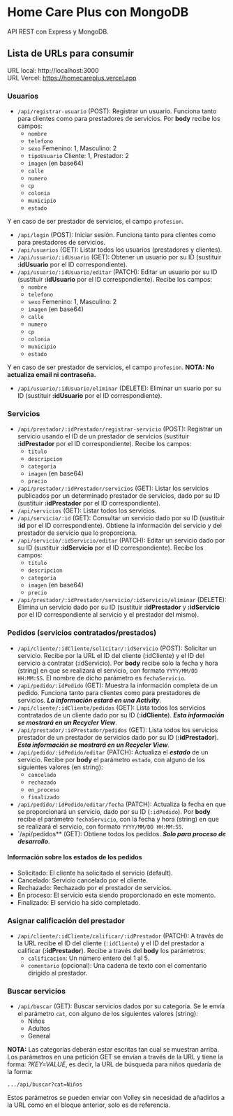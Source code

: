 # Home Care Plus con MongoDB
API REST con Express y MongoDB.

## Lista de URLs para consumir

URL local: http://localhost:3000</br>
URL Vercel: https://homecareplus.vercel.app

### Usuarios

- `/api/registrar-usuario` (POST): Registrar un usuario. Funciona tanto para clientes como para prestadores de servicios. Por **body** recibe los campos:
    - `nombre`
    - `telefono`
    - `sexo` Femenino: 1, Masculino: 2
    - `tipoUsuario` Cliente: 1, Prestador: 2
    - `imagen` (en base64)
    - `calle`
    - `numero`
    - `cp`
    - `colonia`
    - `municipio`
    - `estado`

Y en caso de ser prestador de servicios, el campo `profesion`.
- `/api/login` (POST): Iniciar sesión. Funciona tanto para clientes como para prestadores de servicios.
- `/api/usuarios` (GET): Listar todos los usuarios (prestadores y clientes).
- `/api/usuario/:idUsuario` (GET): Obtener un usuario por su ID (sustituir **:idUsuario** por el ID correspondiente).
- `/api/usuario/:idUsuario/editar` (PATCH): Editar un usuario por su ID (sustituir **:idUsuario** por el ID correspondiente). Recibe los campos:
    - `nombre`
    - `telefono`
    - `sexo` Femenino: 1, Masculino: 2
    - `imagen` (en base64)
    - `calle`
    - `numero`
    - `cp`
    - `colonia`
    - `municipio`
    - `estado`

Y en caso de ser prestador de servicios, el campo `profesion`. **NOTA: No actualiza email ni contraseña.**
- `/api/usuario/:idUsuario/eliminar` (DELETE): Eliminar un suario por su ID (sustituir **:idUsuario** por el ID correspondiente).

### Servicios

- `/api/prestador/:idPrestador/registrar-servicio` (POST): Registrar un servicio usando el ID de un prestador de servicios (sustituir **:idPrestador** por el ID correspondiente). Recibe los campos:
    - `titulo`
    - `descripcion`
    - `categoria`
    - `imagen` (en base64)
    - `precio`
- `/api/prestador/:idPrestador/servicios` (GET): Listar los servicios publicados por un determinado prestador de servicios, dado por su ID (sustituir **:idPrestador** por el ID correspondiente).
- `/api/servicios` (GET): Listar todos los servicios.
- `/api/servicio/:id` (GET): Consultar un servicio dado por su ID (sustituir **:id** por el ID correspondiente). Obtiene la información del servicio y del prestador de servicio que lo proporciona.
- `/api/servicio/:idServicio/editar` (PATCH): Editar un servicio dado por su ID (sustituir **:idServicio** por el ID correspondiente). Recibe los campos: 
    - `titulo`
    - `descripcion`
    - `categoria`
    - `imagen` (en base64)
    - `precio`
- `/api/prestador/:idPrestador/servicio/:idServicio/eliminar` (DELETE): Elimina un servicio dado por su ID (sustituir **:idPrestador** y **:idServicio** por el ID correspondiente al servicio y el prestador del mismo).

### Pedidos (servicios contratados/prestados)

- `/api/cliente/:idCliente/solicitar/:idServicio` (POST): Solicitar un servicio. Recibe por la URL el ID del cliente (:idCliente) y el ID del servicio a contratar (:idServicio). Por **body** recibe solo la fecha y hora (string) en que se realizará el servicio, con formato `YYYY/MM/DD HH:MM:SS`. El nombre de dicho parámetro es `fechaServicio`.
- `/api/pedido/:idPedido` (GET): Muestra la información completa de un pedido. Funciona tanto para clientes como para prestadores de servicios. **_La información estará en una Activity_**.
- `/api/cliente/:idCliente/pedidos` (GET): Lista todos los servicios contratados de un cliente dado por su ID (**:idCliente**). **_Esta información se mostrará en un Recycler View_**.
- `/api/prestador/:idPrestador/pedidos` (GET): Lista todos los servicios prestador de un prestador de servicios dado por su ID (**:idPrestador**). **_Esta información se mostrará en un Recycler View_**.
- `/api/pedido/:idPedido/editar` (PATCH): Actualiza el ****_estado_**** de un servicio. Recibe por **body** el parámetro `estado`, con alguno de los siguientes valores (en string):
    - `cancelado`
    - `rechazado`
    - `en_proceso`
    - `finalizado`
- `/api/pedido/:idPedido/editar/fecha` (PATCH): Actualiza la fecha en que se proporcionará un servicio, dado por su ID (`:idPedido`). Por **body** recibe el parámetro `fechaServicio`, con la fecha y hora (string) en que se realizará el servicio, con formato `YYYY/MM/DD HH:MM:SS`.
- `/api/pedidos** (GET): Obtiene todos los pedidos. **_Solo para proceso de desarrollo_**.

#### Información sobre los estados de los pedidos
- Solicitado: El cliente ha solicitado el servicio (default).
- Cancelado: Servicio cancelado por el cliente.
- Rechazado: Rechazado por el prestador de servicios.
- En proceso: El servicio esta siendo proporcionado en este momento.
- Finalizado: El servicio ha sido completado.

### Asignar calificación del prestador

- `/api/cliente/:idCliente/calificar/:idPrestador` (PATCH): A través de la URL recibe el ID del cliente (`:idCliente`) y el ID del prestador a calificar (**:idPrestador**). Recibe a través del **body** los parámetros:
    - `calificacion`: Un número entero del 1 al 5.
    - `comentario` (opcional): Una cadena de texto con el comentario dirigido al prestador.

### Buscar servicios
- `/api/buscar` (GET): Buscar servicios dados por su categoría. Se le envía el parámetro `cat`, con alguno de los siguientes valores (string):
    - Niños
    - Adultos
    - General

**NOTA:** Las categorías deberán estar escritas tan cual se muestran arriba. Los parámetros en una petición GET se envían a través de la URL y tiene la forma: _?KEY=VALUE_, es decir, la URL de búsqueda para niños quedaría de la forma:
```
.../api/buscar?cat=Niños
```
Estos parámetros se pueden enviar con Volley sin necesidad de añadirlos a la URL como en el bloque anterior, solo es de referencia.